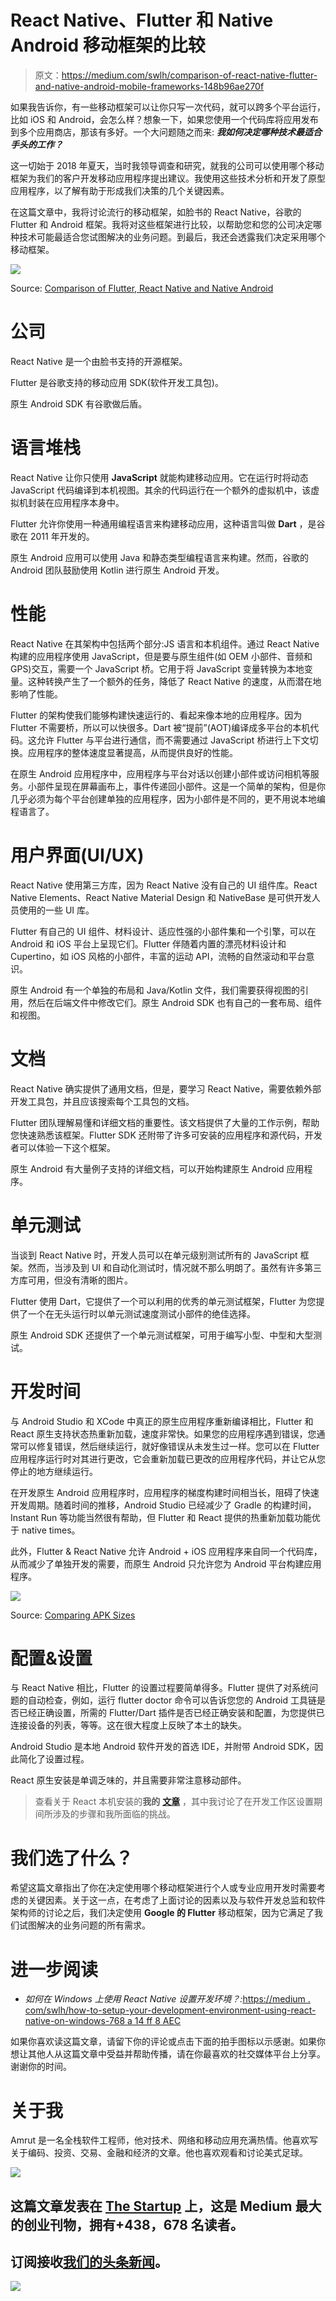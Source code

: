 # React Native、Flutter 和 Native Android 移动框架的比较

> 原文：<https://medium.com/swlh/comparison-of-react-native-flutter-and-native-android-mobile-frameworks-148b96ae270f>

如果我告诉你，有一些移动框架可以让你只写一次代码，就可以跨多个平台运行，比如 iOS 和 Android，会怎么样？想象一下，如果您使用一个代码库将应用发布到多个应用商店，那该有多好。一个大问题随之而来: ***我如何决定哪种技术最适合手头的工作？***

这一切始于 2018 年夏天，当时我领导调查和研究，就我的公司可以使用哪个移动框架为我们的客户开发移动应用程序提出建议。我使用这些技术分析和开发了原型应用程序，以了解有助于形成我们决策的几个关键因素。

在这篇文章中，我将讨论流行的移动框架，如脸书的 React Native，谷歌的 Flutter 和 Android 框架。我将对这些框架进行比较，以帮助您和您的公司决定哪种技术可能最适合您试图解决的业务问题。到最后，我还会透露我们决定采用哪个移动框架。

![](img/02f2631ec9b737b43c0697683e82b8aa.png)

Source: [Comparison of Flutter, React Native and Native Android](https://www.youtube.com/watch?v=cR8sHoyKRNA)

# **公司**

React Native 是一个由脸书支持的开源框架。

Flutter 是谷歌支持的移动应用 SDK(软件开发工具包)。

原生 Android SDK 有谷歌做后盾。

# **语言堆栈**

React Native 让你只使用 **JavaScript** 就能构建移动应用。它在运行时将动态 JavaScript 代码编译到本机视图。其余的代码运行在一个额外的虚拟机中，该虚拟机封装在应用程序本身中。

Flutter 允许你使用一种通用编程语言来构建移动应用，这种语言叫做 **Dart** ，是谷歌在 2011 年开发的。

原生 Android 应用可以使用 Java 和静态类型编程语言来构建。然而，谷歌的 Android 团队鼓励使用 Kotlin 进行原生 Android 开发。

# **性能**

React Native 在其架构中包括两个部分:JS 语言和本机组件。通过 React Native 构建的应用程序使用 JavaScript，但是要与原生组件(如 OEM 小部件、音频和 GPS)交互，需要一个 JavaScript 桥。它用于将 JavaScript 变量转换为本地变量。这种转换产生了一个额外的任务，降低了 React Native 的速度，从而潜在地影响了性能。

Flutter 的架构使我们能够构建快速运行的、看起来像本地的应用程序。因为 Flutter 不需要桥，所以可以快很多。Dart 被“提前”(AOT)编译成多平台的本机代码。这允许 Flutter 与平台进行通信，而不需要通过 JavaScript 桥进行上下文切换。应用程序的整体速度显著提高，从而提供良好的性能。

在原生 Android 应用程序中，应用程序与平台对话以创建小部件或访问相机等服务。小部件呈现在屏幕画布上，事件传递回小部件。这是一个简单的架构，但是你几乎必须为每个平台创建单独的应用程序，因为小部件是不同的，更不用说本地编程语言了。

# **用户界面(UI/UX)**

React Native 使用第三方库，因为 React Native 没有自己的 UI 组件库。React Native Elements、React Native Material Design 和 NativeBase 是可供开发人员使用的一些 UI 库。

Flutter 有自己的 UI 组件、材料设计、适应性强的小部件集和一个引擎，可以在 Android 和 iOS 平台上呈现它们。Flutter 伴随着内置的漂亮材料设计和 Cupertino，如 iOS 风格的小部件，丰富的运动 API，流畅的自然滚动和平台意识。

原生 Android 有一个单独的布局和 Java/Kotlin 文件，我们需要获得视图的引用，然后在后端文件中修改它们。原生 Android SDK 也有自己的一套布局、组件和视图。

# **文档**

React Native 确实提供了通用文档，但是，要学习 React Native，需要依赖外部开发工具包，并且应该搜索每个工具包的文档。

Flutter 团队理解易懂和详细文档的重要性。该文档提供了大量的工作示例，帮助您快速熟悉该框架。Flutter SDK 还附带了许多可安装的应用程序和源代码，开发者可以体验一下这个框架。

原生 Android 有大量例子支持的详细文档，可以开始构建原生 Android 应用程序。

# **单元测试**

当谈到 React Native 时，开发人员可以在单元级别测试所有的 JavaScript 框架。然而，当涉及到 UI 和自动化测试时，情况就不那么明朗了。虽然有许多第三方库可用，但没有清晰的图片。

Flutter 使用 Dart，它提供了一个可以利用的优秀的单元测试框架，Flutter 为您提供了一个在无头运行时以单元测试速度测试小部件的绝佳选择。

原生 Android SDK 还提供了一个单元测试框架，可用于编写小型、中型和大型测试。

# **开发时间**

与 Android Studio 和 XCode 中真正的原生应用程序重新编译相比，Flutter 和 React 原生支持状态热重新加载，速度非常快。如果您的应用程序遇到错误，您通常可以修复错误，然后继续运行，就好像错误从未发生过一样。您可以在 Flutter 应用程序运行时对其进行更改，它会重新加载已更改的应用程序代码，并让它从您停止的地方继续运行。

在开发原生 Android 应用程序时，应用程序的梯度构建时间相当长，阻碍了快速开发周期。随着时间的推移，Android Studio 已经减少了 Gradle 的构建时间，Instant Run 等功能当然很有帮助，但 Flutter 和 React 提供的热重新加载功能优于 native times。

此外，Flutter & React Native 允许 Android + iOS 应用程序来自同一个代码库，从而减少了单独开发的需要，而原生 Android 只允许您为 Android 平台构建应用程序。

![](img/57daa444e0d49bfdf6457a8dd1c080db.png)

Source: [Comparing APK Sizes](https://android.jlelse.eu/comparing-apk-sizes-a0eb37bb36f)

# **配置&设置**

与 React Native 相比，Flutter 的设置过程要简单得多。Flutter 提供了对系统问题的自动检查，例如，运行 flutter doctor 命令可以告诉您您的 Android 工具链是否已经正确设置，所需的 Flutter/Dart 插件是否已经正确安装和配置，为您提供已连接设备的列表，等等。这在很大程度上反映了本土的缺失。

Android Studio 是本地 Android 软件开发的首选 IDE，并附带 Android SDK，因此简化了设置过程。

React 原生安装是单调乏味的，并且需要非常注意移动部件。

> 查看关于 React 本机安装的**我的** [**文章**](/swlh/how-to-setup-your-development-environment-using-react-native-on-windows-768a14ff8aec) ，其中我讨论了在开发工作区设置期间所涉及的步骤和我所面临的挑战。

# 我们选了什么？

希望这篇文章指出了你在决定使用哪个移动框架进行个人或专业应用开发时需要考虑的关键因素。关于这一点，在考虑了上面讨论的因素以及与软件开发总监和软件架构师的讨论之后，我们决定使用 **Google 的 Flutter** 移动框架，因为它满足了我们试图解决的业务问题的所有需求。

# 进一步阅读

*   *如何在 Windows 上使用 React Native 设置开发环境？:*[https://medium . com/swlh/how-to-setup-your-development-environment-using-react-native-on-windows-768 a 14 ff 8 AEC](/swlh/how-to-setup-your-development-environment-using-react-native-on-windows-768a14ff8aec)

如果你喜欢读这篇文章，请留下你的评论或点击下面的拍手图标以示感谢。如果你想让其他人从这篇文章中受益并帮助传播，请在你最喜欢的社交媒体平台上分享。谢谢你的时间。

# 关于我

Amrut 是一名全栈软件工程师，他对技术、网络和移动应用充满热情。他喜欢写关于编码、投资、交易、金融和经济的文章。他也喜欢观看和讨论美式足球。

[![](img/308a8d84fb9b2fab43d66c117fcc4bb4.png)](https://medium.com/swlh)

## 这篇文章发表在 [The Startup](https://medium.com/swlh) 上，这是 Medium 最大的创业刊物，拥有+438，678 名读者。

## 订阅接收[我们的头条新闻](https://growthsupply.com/the-startup-newsletter/)。

[![](img/b0164736ea17a63403e660de5dedf91a.png)](https://medium.com/swlh)